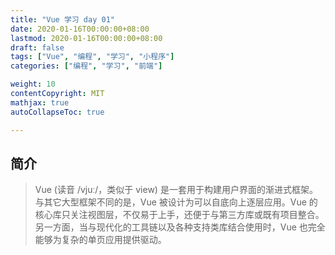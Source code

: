 ```yaml
---
title: "Vue 学习 day 01"
date: 2020-01-16T00:00:00+08:00
lastmod: 2020-01-16T00:00:00+08:00
draft: false
tags: ["Vue", "编程", "学习", "小程序"]
categories: ["编程", "学习", "前端"]

weight: 10
contentCopyright: MIT
mathjax: true
autoCollapseToc: true

---
```


## 简介

>Vue (读音 /vjuː/，类似于 view) 是一套用于构建用户界面的渐进式框架。与其它大型框架不同的是，Vue 被设计为可以自底向上逐层应用。Vue 的核心库只关注视图层，不仅易于上手，还便于与第三方库或既有项目整合。另一方面，当与现代化的工具链以及各种支持类库结合使用时，Vue 也完全能够为复杂的单页应用提供驱动。
